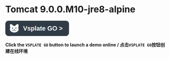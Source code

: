# Tomcat 9.0.0.M10-jre8-alpine

<a href="https://www.vsplate.com/?docker-compose=https://github.com/vsplate/dcenvs/tomcat/9.0.0.M10-jre8-alpine"><img alt="VSPLATE GO" src="https://raw.githubusercontent.com/vsplate/images/master/vsgo_btn.png" width="200px"></a>

**Click the `VSPLATE GO` button to launch a demo online / 点击`VSPLATE GO`按钮创建在线环境**
